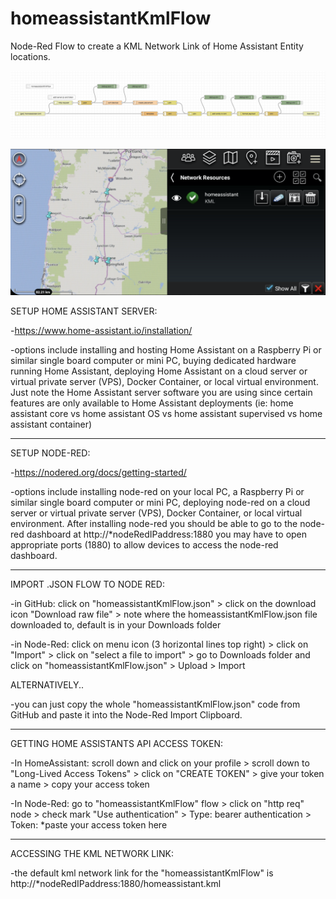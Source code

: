 # homeassistantKmlFlow
Node-Red Flow to create a KML Network Link of Home Assistant Entity locations.

![flow](/homeassistantKmlFlow.png?raw=true "Node Red Flow")

![flow](/homeassistantATAK.png?raw=true "ATAK")


SETUP HOME ASSISTANT SERVER:

-https://www.home-assistant.io/installation/

-options include installing and hosting Home Assistant on a Raspberry Pi or similar single board computer or mini PC, buying dedicated hardware running Home Assistant, deploying Home Assistant on a cloud server or virtual private server (VPS), Docker Container, or local virtual environment. Just note the Home Assistant server software you are using since certain features are only available to Home Assistant deployments (ie: home assistant core vs home assistant OS vs home assistant supervised vs home assistant container)

----------------------------------------------

SETUP NODE-RED:

-https://nodered.org/docs/getting-started/

-options include installing node-red on your local PC, a Raspberry Pi or similar single board computer or mini PC, deploying node-red on a cloud server or virtual private server (VPS), Docker Container, or local virtual environment. After installing node-red you should be able to go to the node-red dashboard at http://*nodeRedIPaddress:1880 you may have to open appropriate ports (1880) to allow devices to access the node-red dashboard.

----------------------------------------------

IMPORT .JSON FLOW TO NODE RED:

-in GitHub: click on "homeassistantKmlFlow.json" > click on the download icon "Download raw file" > note where the homeassistantKmlFlow.json file downloaded to, default is in your Downloads folder

-in Node-Red: click on menu icon (3 horizontal lines top right) > click on "Import" > click on "select a file to import" > go to Downloads folder and click on "homeassistantKmlFlow.json" > Upload > Import


ALTERNATIVELY..

-you can just copy the whole "homeassistantKmlFlow.json" code from GitHub and paste it into the Node-Red Import Clipboard.

----------------------------------------------

GETTING HOME ASSISTANTS API ACCESS TOKEN:

-In HomeAssistant: scroll down and click on your profile > scroll down to "Long-Lived Access Tokens" > click on "CREATE TOKEN" > give your token a name > copy your access token

-In Node-Red: go to "homeassistantKmlFlow" flow > click on "http req" node > check mark "Use authentication" > Type: bearer authentication > Token: *paste your access token here

----------------------------------------------

ACCESSING THE KML NETWORK LINK:

-the default kml network link for the "homeassistantKmlFlow" is http://*nodeRedIPaddress:1880/homeassistant.kml
